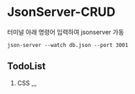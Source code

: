 # JsonServer-CRUD
터미널 아래 명령어 입력하여 jsonserver 가동

```json-server --watch db.json --port 3001```

## TodoList
1. CSS ,,,
